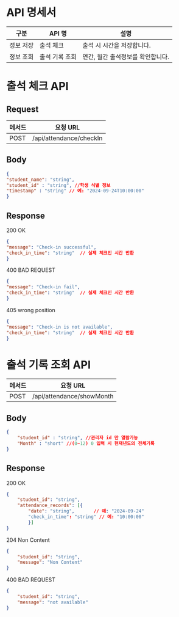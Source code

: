 # API 명세서

| 구분 | API 명 | 설명 |
| --- | --- | --- |
| 정보 저장 | 출석 체크 | 출석 시 시간을 저장합니다. |
| 정보 조회 | 출석 기록 조회 | 연간, 월간 출석정보를 확인합니다. |

# 출석 체크 API

## Request

| 메서드 | 요청 URL |
| --- | --- |
| POST | /api/attendance/checkIn |

## Body

```json
{
"student_name": "string",
"student_id" : "string", //학생 식별 정보
"timestamp" : "string" // 예: "2024-09-24T10:00:00"
}
```

## Response

200 OK

```json
{
"message": "Check-in successful",
"check_in_time": "string"  // 실제 체크인 시간 반환
}
```

400 BAD REQUEST

```json
{
"message": "Check-in fail",
"check_in_time": "string"  // 실제 체크인 시간 반환
}
```

405 wrong position

```json
{
"message": "Check-in is not available",
"check_in_time": "string"  // 실제 체크인 시간 반환
}
```

# 출석 기록 조회 API

| 메서드 | 요청 URL |
| --- | --- |
| POST | /api/attendance/showMonth |

## Body

```json
{
	"student_id" : "string", //관리자 id 만 열람가능
	"Month" : "short" //(0~12) 0 입력 시 현재년도의 전체기록 
}
```

## Response

200 OK

```json
{
	"student_id": "string",
	"attendance_records": [{
		"date": "string",       // 예: "2024-09-24"
		"check_in_time": "string" // 예: "10:00:00"
		}]
}
```

204 Non Content

```json
{
	"student_id": "string",
	"message": "Non Content"
}
```

400 BAD REQUEST

```json
{
	"student_id": "string",
	"message": "not available"
}
```